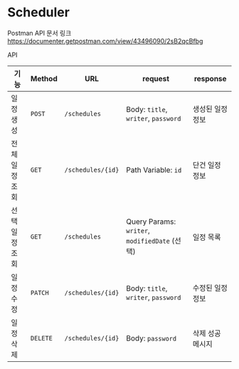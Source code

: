 # Scheduler
Postman API 문서 링크
https://documenter.getpostman.com/view/43496090/2sB2qcBfbg

API

| 기능                           | Method   | URL               | request                                     | response  |
| ---------------------------- | -------- | ----------------- | ------------------------------------------- | --------- |
| 일정 생성           | `POST`   | `/schedules`      | Body: `title`, `writer`, `password`         | 생성된 일정 정보 |
| 전체 일정 조회       | `GET`    | `/schedules/{id}` | Path Variable: `id`                         | 단건 일정 정보  |
| 선택 일정 조회     | `GET`    | `/schedules`      | Query Params: `writer`, `modifiedDate` (선택) | 일정 목록     |
| 일정 수정 | `PATCH`  | `/schedules/{id}` | Body: `title`, `writer`, `password`         | 수정된 일정 정보 |
| 일정 삭제        | `DELETE` | `/schedules/{id}` | Body: `password`                            | 삭제 성공 메시지 |
